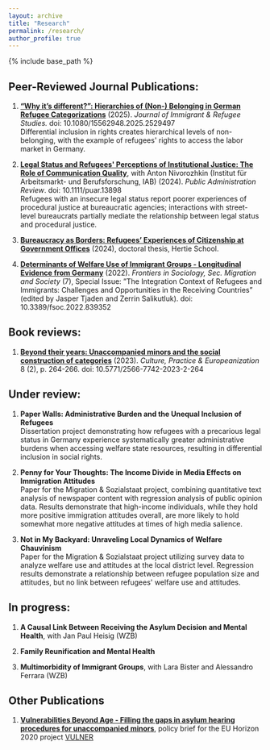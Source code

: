 ```yaml
---
layout: archive
title: "Research"
permalink: /research/
author_profile: true
---
```


{% include base_path %}

## Peer-Reviewed Journal Publications:

1. **[“Why it’s different?”: Hierarchies of (Non-) Belonging in German Refugee Categorizations](https://www.tandfonline.com/doi/full/10.1080/15562948.2025.2529497)** (2025). *Journal of Immigrant & Refugee Studies.* doi: 10.1080/15562948.2025.2529497 <br>
Differential inclusion in rights creates hierarchical levels of non-belonging, with the example of refugees' rights to access the labor market in Germany. 

2.  **[Legal Status and Refugees' Perceptions of Institutional Justice: The Role of Communication Quality](https://onlinelibrary.wiley.com/doi/abs/10.1111/puar.13898)**, with Anton Nivorozhkin (Institut für Arbeitsmarkt- und Berufsforschung, IAB) (2024). *Public Administration Review*. doi: 10.1111/puar.13898<br>
Refugees with an insecure legal status report poorer experiences of procedural justice at bureaucratic agencies; interactions with street-level bureaucrats partially mediate the relationship between legal status and procedural justice.

3. **[Bureaucracy as Borders: Refugees’ Experiences of Citizenship at Government Offices](https://opus4.kobv.de/opus4-hsog/frontdoor/index/index/docId/5610)** (2024), doctoral thesis, Hertie School. <br>

4. **[Determinants of Welfare Use of Immigrant Groups - Longitudinal Evidence from Germany](https://www.frontiersin.org/articles/10.3389/fsoc.2022.839352/full)** (2022). *Frontiers in Sociology, Sec. Migration and Society* (7), Special Issue: ”The Integration Context of Refugees and Immigrants: Challenges
and Opportunities in the Receiving Countries” (edited by Jasper Tjaden and Zerrin Salikutluk). doi: 10.3389/fsoc.2022.839352 <br>

## Book reviews: 

1. **[Beyond their years: Unaccompanied minors and the social construction of categories](https://scholar.google.com/citations?view_op=view_citation&hl=en&user=VBPtJPMAAAAJ&citation_for_view=VBPtJPMAAAAJ:d1gkVwhDpl0C)** (2023). *Culture, Practice & Europeanization* 8 (2), p. 264-266. doi: 10.5771/2566-7742-2023-2-264 <br>

## Under review:
1. **Paper Walls: Administrative Burden and the Unequal Inclusion of Refugees**<br>
Dissertation project demonstrating how refugees with a precarious legal status in Germany experience systematically greater administrative burdens when accessing welfare state resources, resulting in differential inclusion in social rights. 

2. **Penny for Your Thoughts: The Income Divide in Media Effects on Immigration Attitudes**<br>
Paper for the Migration & Sozialstaat project, combining quantitative text analysis of newspaper content with regression analysis of public opinion data. Results demonstrate that high-income individuals, while they hold more positive immigration attitudes overall, are more likely to hold somewhat more negative attitudes at times of high media salience. 

3. **Not in My Backyard: Unraveling Local Dynamics of Welfare Chauvinism** <br>
Paper for the Migration & Sozialstaat project utilizing survey data to analyze welfare use and attitudes at the local district level. Regression results demonstrate a relationship between refugee population size and attitudes, but no link between refugees' welfare use and attitudes.

## In progress: 

1. **A Causal Link Between Receiving the Asylum Decision and Mental Health**, with Jan Paul Heisig (WZB)
   
2. **Family Reunification and Mental Health**
   
3. **Multimorbidity of Immigrant Groups**, with Lara Bister and Alessandro Ferrara (WZB)

## Other Publications 

1. **[Vulnerabilities Beyond Age - Filling the gaps in asylum hearing procedures for unaccompanied minors](https://population-europe.eu/files/documents/pb28_vulner_web_1.pdf)**, policy brief for the EU Horizon 2020 project [VULNER](https://www.vulner.eu/)
